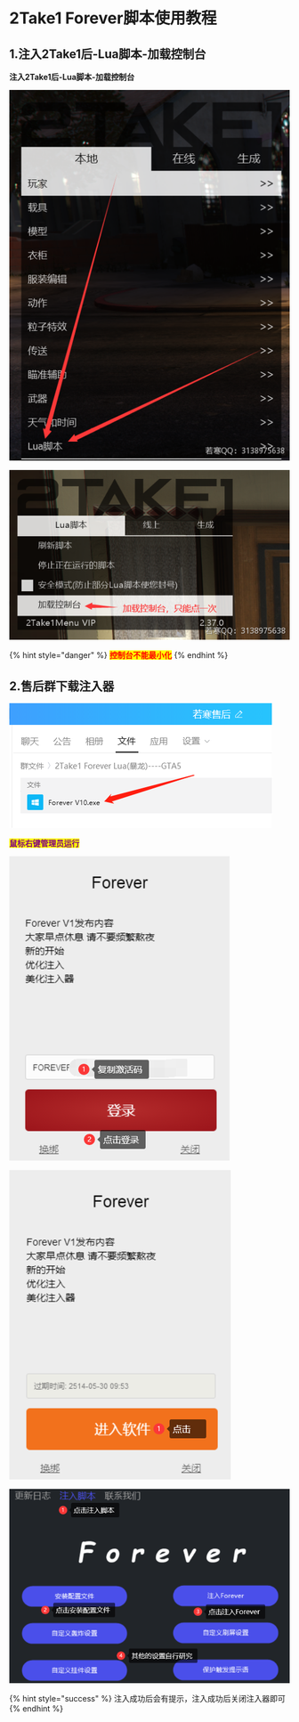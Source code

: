 # 2Take1 Forever脚本使用教程

## **1.注入2Take1后-Lua脚本-加载控制台**

**注入2Take1后-Lua脚本-加载控制台**

![](<../../../../.gitbook/assets/image (21) (1) (1) (1).png>)

![](<../../../../.gitbook/assets/image (14) (1).png>)

{% hint style="danger" %}
<mark style="color:red;">**控制台不能最小化**</mark>
{% endhint %}

## **2.售后群下载注入器**

![](<../../../../.gitbook/assets/image (12) (1) (1).png>)

<mark style="color:purple;">**鼠标右键管理员运行**</mark>

<mark style="color:purple;">****</mark>![](<../../../../.gitbook/assets/image (31) (1) (1) (1).png>)<mark style="color:purple;">****</mark>

<mark style="color:purple;">****</mark>![](<../../../../.gitbook/assets/image (16) (1) (1) (1).png>)<mark style="color:purple;">****</mark>

<mark style="color:purple;">****</mark>![](<../../../../.gitbook/assets/image (51) (1) (1) (1) (1) (1).png>)<mark style="color:purple;">****</mark>

{% hint style="success" %}
注入成功后会有提示，注入成功后关闭注入器即可
{% endhint %}
